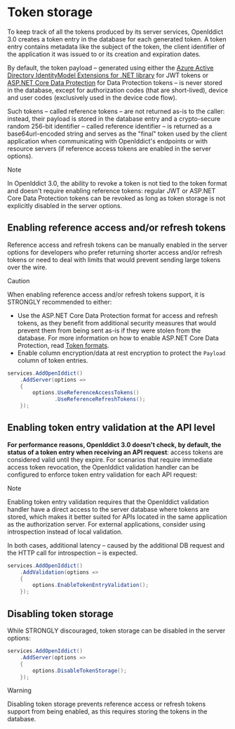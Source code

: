 # Token storage

To keep track of all the tokens produced by its server services, OpenIddict 3.0 creates a token entry in the database for each generated token.
A token entry contains metadata like the subject of the token, the client identifier of the application it was issued to or its creation and expiration dates.

By default, the token payload – generated using either the
[Azure Active Directory IdentityModel Extensions for .NET library](https://github.com/AzureAD/azure-activedirectory-identitymodel-extensions-for-dotnet/) for JWT tokens or
[ASP.NET Core Data Protection](https://docs.microsoft.com/en-us/aspnet/core/security/data-protection/introduction) for Data Protection tokens – is never stored in the database,
except for authorization codes (that are short-lived), device and user codes (exclusively used in the device code flow).

Such tokens – called reference tokens – are not returned as-is to the caller: instead, their payload is stored in the database entry and a crypto-secure random 256-bit identifier
– called reference identifier – is returned as a base64url-encoded string and serves as the "final" token used by the client application when communicating with OpenIddict's endpoints
or with resource servers (if reference access tokens are enabled in the server options).

> [!NOTE]
> In OpenIddict 3.0, the ability to revoke a token is not tied to the token format and doesn't require enabling reference tokens:
> regular JWT or ASP.NET Core Data Protection tokens can be revoked as long as token storage is not explicitly disabled in the server options.

## Enabling reference access and/or refresh tokens

Reference access and refresh tokens can be manually enabled in the server options for developers who prefer returning
shorter access and/or refresh tokens or need to deal with limits that would prevent sending large tokens over the wire.

> [!CAUTION]
> When enabling reference access and/or refresh tokens support, it is STRONGLY recommended to either:
> - Use the ASP.NET Core Data Protection format for access and refresh tokens, as they benefit from additional security measures that would prevent them from being sent as-is if
> they were stolen from the database. For more information on how to enable ASP.NET Core Data Protection, read [Token formats](token-formats.md).
> - Enable column encryption/data at rest encryption to protect the `Payload` column of token entries.

```csharp
services.AddOpenIddict()
    .AddServer(options =>
    {
        options.UseReferenceAccessTokens()
               .UseReferenceRefreshTokens();
    });
```

## Enabling token entry validation at the API level

**For performance reasons, OpenIddict 3.0 doesn't check, by default, the status of a token entry when receiving an API request**: access tokens are considered valid until they expire.
For scenarios that require immediate access token revocation, the OpenIddict validation handler can be configured to enforce token entry validation for each API request:

> [!NOTE]
> Enabling token entry validation requires that the OpenIddict validation handler have a direct access to the server database where tokens are stored, which makes it
> better suited for APIs located in the same application as the authorization server. For external applications, consider using introspection instead of local validation.
>
> In both cases, additional latency – caused by the additional DB request and the HTTP call for introspection – is expected.

```csharp
services.AddOpenIddict()
    .AddValidation(options =>
    {
        options.EnableTokenEntryValidation();
    });
```

## Disabling token storage

While STRONGLY discouraged, token storage can be disabled in the server options:

```csharp
services.AddOpenIddict()
    .AddServer(options =>
    {
        options.DisableTokenStorage();
    });
```

> [!WARNING]
> Disabling token storage prevents reference access or refresh tokens support from being enabled, as this requires storing the tokens in the database.